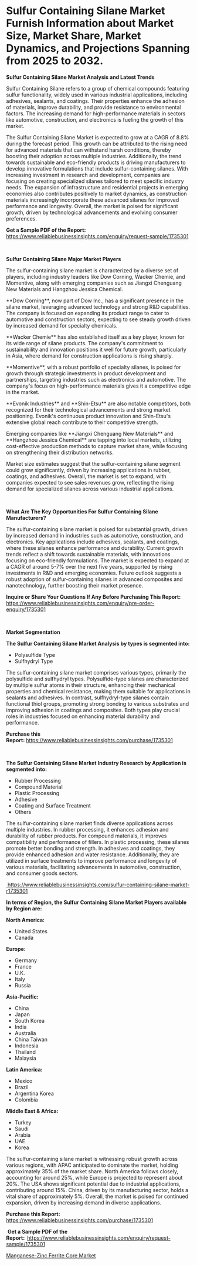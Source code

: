 <p><h1>Sulfur Containing Silane Market Furnish Information about Market Size, Market Share, Market Dynamics, and Projections Spanning from 2025 to 2032.</h1></p><p><strong>Sulfur Containing Silane Market Analysis and Latest Trends</strong></p>
<p><p>Sulfur Containing Silane refers to a group of chemical compounds featuring sulfur functionality, widely used in various industrial applications, including adhesives, sealants, and coatings. Their properties enhance the adhesion of materials, improve durability, and provide resistance to environmental factors. The increasing demand for high-performance materials in sectors like automotive, construction, and electronics is fueling the growth of this market.</p><p>The Sulfur Containing Silane Market is expected to grow at a CAGR of 8.8% during the forecast period. This growth can be attributed to the rising need for advanced materials that can withstand harsh conditions, thereby boosting their adoption across multiple industries. Additionally, the trend towards sustainable and eco-friendly products is driving manufacturers to develop innovative formulations that include sulfur-containing silanes. With increasing investment in research and development, companies are focusing on creating specialized silanes tailored to meet specific industry needs. The expansion of infrastructure and residential projects in emerging economies also contributes positively to market dynamics, as construction materials increasingly incorporate these advanced silanes for improved performance and longevity. Overall, the market is poised for significant growth, driven by technological advancements and evolving consumer preferences.</p></p>
<p><strong>Get a Sample PDF of the Report:&nbsp;</strong> <a href="https://www.reliablebusinessinsights.com/enquiry/request-sample/1735301?utm_campaign=2534&utm_medium=2&utm_source=Github&utm_content=ia&utm_term=25032025&utm_id=sulfur-containing-silane">https://www.reliablebusinessinsights.com/enquiry/request-sample/1735301</a></p>
<p>&nbsp;</p>
<p><strong>Sulfur Containing Silane Major Market Players</strong></p>
<p><p>The sulfur-containing silane market is characterized by a diverse set of players, including industry leaders like Dow Corning, Wacker Chemie, and Momentive, along with emerging companies such as Jiangxi Chenguang New Materials and Hangzhou Jessica Chemical. </p><p>**Dow Corning**, now part of Dow Inc., has a significant presence in the silane market, leveraging advanced technology and strong R&D capabilities. The company is focused on expanding its product range to cater to automotive and construction sectors, expecting to see steady growth driven by increased demand for specialty chemicals.</p><p>**Wacker Chemie** has also established itself as a key player, known for its wide range of silane products. The company's commitment to sustainability and innovation positions it well for future growth, particularly in Asia, where demand for construction applications is rising sharply. </p><p>**Momentive**, with a robust portfolio of specialty silanes, is poised for growth through strategic investments in product development and partnerships, targeting industries such as electronics and automotive. The company's focus on high-performance materials gives it a competitive edge in the market.</p><p>**Evonik Industries** and **Shin-Etsu** are also notable competitors, both recognized for their technological advancements and strong market positioning. Evonik's continuous product innovation and Shin-Etsu's extensive global reach contribute to their competitive strength.</p><p>Emerging companies like **Jiangxi Chenguang New Materials** and **Hangzhou Jessica Chemical** are tapping into local markets, utilizing cost-effective production methods to capture market share, while focusing on strengthening their distribution networks.</p><p>Market size estimates suggest that the sulfur-containing silane segment could grow significantly, driven by increasing applications in rubber, coatings, and adhesives. Overall, the market is set to expand, with companies expected to see sales revenues grow, reflecting the rising demand for specialized silanes across various industrial applications.</p></p>
<p>&nbsp;</p>
<p><strong>What Are The Key Opportunities For Sulfur Containing Silane Manufacturers?</strong></p>
<p><p>The sulfur-containing silane market is poised for substantial growth, driven by increased demand in industries such as automotive, construction, and electronics. Key applications include adhesives, sealants, and coatings, where these silanes enhance performance and durability. Current growth trends reflect a shift towards sustainable materials, with innovations focusing on eco-friendly formulations. The market is expected to expand at a CAGR of around 5-7% over the next five years, supported by rising investments in R&D and emerging economies. Future outlook suggests a robust adoption of sulfur-containing silanes in advanced composites and nanotechnology, further boosting their market presence.</p></p>
<p><strong>Inquire or Share Your Questions If Any Before Purchasing This Report:</strong> <a href="https://www.reliablebusinessinsights.com/enquiry/pre-order-enquiry/1735301?utm_campaign=2534&utm_medium=2&utm_source=Github&utm_content=ia&utm_term=25032025&utm_id=sulfur-containing-silane">https://www.reliablebusinessinsights.com/enquiry/pre-order-enquiry/1735301</a></p>
<p>&nbsp;</p>
<p><strong>Market Segmentation</strong></p>
<p><strong>The Sulfur Containing Silane Market Analysis by types is segmented into:</strong></p>
<p><ul><li>Polysulfide Type</li><li>Sulfhydryl Type</li></ul></p>
<p><p>The sulfur-containing silane market comprises various types, primarily the polysulfide and sulfhydryl types. Polysulfide-type silanes are characterized by multiple sulfur atoms in their structure, enhancing their mechanical properties and chemical resistance, making them suitable for applications in sealants and adhesives. In contrast, sulfhydryl-type silanes contain functional thiol groups, promoting strong bonding to various substrates and improving adhesion in coatings and composites. Both types play crucial roles in industries focused on enhancing material durability and performance.</p></p>
<p><strong>Purchase this Report:&nbsp;</strong><a href="https://www.reliablebusinessinsights.com/purchase/1735301?utm_campaign=2534&utm_medium=2&utm_source=Github&utm_content=ia&utm_term=25032025&utm_id=sulfur-containing-silane">https://www.reliablebusinessinsights.com/purchase/1735301</a></p>
<p>&nbsp;</p>
<p><strong>The Sulfur Containing Silane Market Industry Research by Application is segmented into:</strong></p>
<p><ul><li>Rubber Processing</li><li>Compound Material</li><li>Plastic Processing</li><li>Adhesive</li><li>Coating and Surface Treatment</li><li>Others</li></ul></p>
<p><p>The sulfur-containing silane market finds diverse applications across multiple industries. In rubber processing, it enhances adhesion and durability of rubber products. For compound materials, it improves compatibility and performance of fillers. In plastic processing, these silanes promote better bonding and strength. In adhesives and coatings, they provide enhanced adhesion and water resistance. Additionally, they are utilized in surface treatments to improve performance and longevity of various materials, facilitating advancements in automotive, construction, and consumer goods sectors.</p></p>
<p><a href="https://www.reliablebusinessinsights.com/sulfur-containing-silane-market-r1735301?utm_campaign=2534&utm_medium=2&utm_source=Github&utm_content=ia&utm_term=25032025&utm_id=sulfur-containing-silane">&nbsp;https://www.reliablebusinessinsights.com/sulfur-containing-silane-market-r1735301</a></p>
<p><strong>In terms of Region, the Sulfur Containing Silane Market Players available by Region are:</strong></p>
<p>
    <p> <strong> North America: </strong>
        <ul>
            <li>United States</li>
            <li>Canada</li>
        </ul>
        </p> 
    <p> <strong> Europe: </strong>
        <ul>
            <li>Germany</li>
            <li>France</li>
            <li>U.K.</li>
            <li>Italy</li>
            <li>Russia</li>
        </ul>
        </p> 
    <p> <strong> Asia-Pacific: </strong>
        <ul>
            <li>China</li>
            <li>Japan</li>
            <li>South Korea</li>
            <li>India</li>
            <li>Australia</li>
            <li>China Taiwan</li>
            <li>Indonesia</li>
            <li>Thailand</li>
            <li>Malaysia</li>
        </ul>
        </p> 
    <p> <strong> Latin America: </strong>
        <ul>
            <li>Mexico</li>
            <li>Brazil</li>
            <li>Argentina Korea</li>
            <li>Colombia</li>
        </ul>
        </p> 
    <p> <strong> Middle East & Africa: </strong>
        <ul>
            <li>Turkey</li>
            <li>Saudi</li>
            <li>Arabia</li>
            <li>UAE</li>
            <li>Korea</li>
        </ul>
    </p>
    </p>
<p><p>The sulfur-containing silane market is witnessing robust growth across various regions, with APAC anticipated to dominate the market, holding approximately 35% of the market share. North America follows closely, accounting for around 25%, while Europe is projected to represent about 20%. The USA shows significant potential due to industrial applications, contributing around 15%. China, driven by its manufacturing sector, holds a vital share of approximately 5%. Overall, the market is poised for continued expansion, driven by increasing demand in diverse applications.</p></p>
<p><strong>Purchase this Report: </strong><a href="https://www.reliablebusinessinsights.com/purchase/1735301?utm_campaign=2534&utm_medium=2&utm_source=Github&utm_content=ia&utm_term=25032025&utm_id=sulfur-containing-silane">https://www.reliablebusinessinsights.com/purchase/1735301</a></p>
<p>&nbsp;<strong>Get a Sample PDF of the Report:&nbsp;&nbsp;</strong><a href="https://www.reliablebusinessinsights.com/enquiry/request-sample/1735301?utm_campaign=2534&utm_medium=2&utm_source=Github&utm_content=ia&utm_term=25032025&utm_id=sulfur-containing-silane">https://www.reliablebusinessinsights.com/enquiry/request-sample/1735301</a></p>
<p><strong></strong></p>
<p><p><a href="https://github.com/bolalfredia7777/Market-Research-Report-List-1/blob/main/manganese-zinc-ferrite-core-market.md?utm_campaign=2534&utm_medium=2&utm_source=Github&utm_content=ia&utm_term=25032025&utm_id=sulfur-containing-silane">Manganese-Zinc Ferrite Core Market</a></p></p>